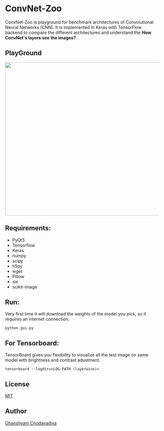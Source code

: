 # ConvNet-Zoo

ConvNet-Zoo is playground for benchmark architectures of Convolutional Neural Networks (CNN). It is implemented in Keras with TensorFlow backend to compare the different architectures and understand the **How ConvNet's layers see the images?**.

## PlayGround

<img src="https://github.com/CG1507/ConvNet-Zoo/blob/master/images/demo.gif" width="900" height="500" />

## Requirements:
* PyQt5
* Tensorflow
* Keras
* numpy
* scipy
* h5py
* wget
* Pillow
* six
* scikit-image

## Run:
Very first time it will download the weights of the model you pick, so it requires an internet connection.
```
python gui.py
```

## For Tensorboard:

TensorBoard gives you flexibility to visualize all the test image on same model with brightness and contrast adustment.

```
tensorboard --logdir=<LOG-PATH (layerwise)>
```

## License
[MIT](https://choosealicense.com/licenses/mit/)

## Author

[Ghanshyam Chodavadiya](https://cg1507.github.io)
